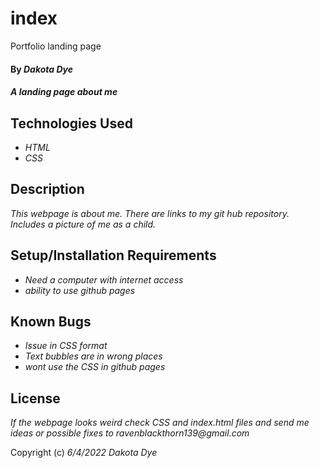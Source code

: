 # index
Portfolio landing page
#### By _Dakota Dye_

#### _A landing page about me_

## Technologies Used

* _HTML_
* _CSS_

## Description

_This webpage is about me. There are links to my git hub repository. Includes a picture of me as a child._

## Setup/Installation Requirements

* _Need a computer with internet access_
* _ability to use github pages_

## Known Bugs

* _Issue in CSS format_
* _Text bubbles are in wrong places_
* _wont use the CSS in github pages_

## License

_If the webpage looks weird check CSS and index.html files and send me ideas or possible fixes to ravenblackthorn139@gmail.com_

Copyright (c) _6/4/2022_ _Dakota Dye_
